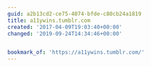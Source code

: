```yaml
---
guid: a2b13cd2-ce75-4074-bfde-c80cb24a1819
title: a11ywins.tumblr.com
created: '2017-04-09T19:03:40+00:00'
changed: '2019-09-24T14:34:46+00:00'


bookmark_of: 'https://a11ywins.tumblr.com/'
---
```




